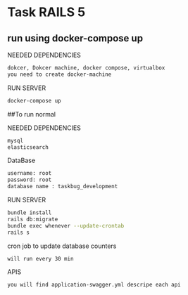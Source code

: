 # Task RAILS 5

## run using docker-compose up

NEEDED DEPENDENCIES
```bash
dokcer, Dokcer machine, docker compose, virtualbox
you need to create docker-machine
```
RUN SERVER
```bash
docker-compose up
```


##To run normal

NEEDED DEPENDENCIES
```bash
mysql 
elasticsearch
```
DataBase
```bash
username: root
password: root
database name : taskbug_development
```
RUN SERVER
```bash
bundle install
rails db:migrate
bundle exec whenever --update-crontab
rails s
```

cron job to update database counters
```bash
will run every 30 min
```


APIS
```bash
you will find application-swagger.yml descripe each api
```

